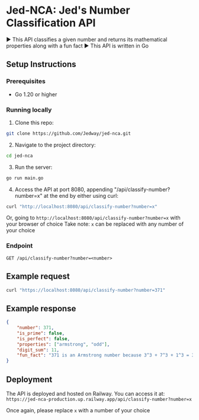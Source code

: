 # Jed-NCA: Jed's Number Classification API
▶️ This API classifies a given number and returns its mathematical properties along with a fun fact
▶️ This API is written in Go

## Setup Instructions
### Prerequisites
- Go 1.20 or higher

### Running locally
1. Clone this repo:
```bash
git clone https://github.com/Jedway/jed-nca.git
```
2. Navigate to the project directory:
```bash
cd jed-nca
```
3. Run the server:
```bash
go run main.go
```
4. Access the API at port 8080, appending "/api/classify-number?number=x" at the end by either using curl:
```bash
curl "http://localhost:8080/api/classify-number?number=x"
```
Or, going to `http://localhost:8080/api/classify-number?number=x` with your browser of choice
Take note: `x` can be replaced with any number of your choice

### Endpoint
`GET /api/classify-number?number=<number>`

## Example request

```bash
curl "https://localhost:8080/api/classify-number?number=371"
```
## Example response

```json
{
    "number": 371,
    "is_prime": false,
    "is_perfect": false,
    "properties": ["armstrong", "odd"],
    "digit_sum": 11,
    "fun_fact": "371 is an Armstrong number because 3^3 + 7^3 + 1^3 = 371"
}
```
## Deployment
The API is deployed and hosted on Railway. You can access it at:
`https://jed-nca-production.up.railway.app/api/classify-number?number=x`

Once again, please replace `x` with a number of your choice
